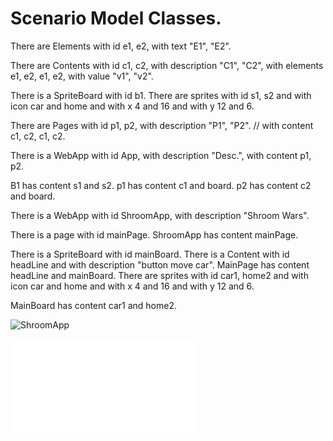 # Scenario Model Classes.

There are Elements
with id   e1,   e2,
with text "E1", "E2".

There are Contents
with id          c1,     c2,
with description "C1",   "C2",
with elements    e1, e2, e1, e2,
with value       "v1",   "v2".

There is a SpriteBoard with id b1.
There are sprites with id s1, s2
and with icon car and home
and with x 4 and 16
and with y 12 and 6. 

There are Pages
with id          p1,     p2,
with description "P1",   "P2". 
// with content     c1, c2, c1, c2.


There is a WebApp
with id          App,
with description "Desc.",
with content     p1, p2.

B1 has content s1 and s2.
p1 has content c1 and board.
p2 has content c2 and board.

There is a WebApp
with id          ShroomApp,
with description "Shroom Wars".

There is a page with id mainPage.
ShroomApp has content mainPage.

There is a SpriteBoard with id mainBoard.
There is a Content with id headLine and with description "button move car".
MainPage has content headLine and mainBoard.
There are sprites with id car1, home2
and with icon car and home
and with x 4 and 16
and with y 12 and 6.

MainBoard has content car1 and home2.


![ShroomApp](shroomwars.svg)

![ShroomApp](shroomwars.html)
